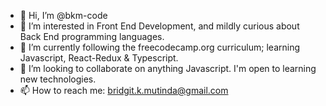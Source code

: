 - 👋 Hi, I’m @bkm-code
- 👀 I’m interested in Front End Development, and mildly curious about Back End programming languages.
- 🌱 I’m currently following the freecodecamp.org curriculum; learning Javascript, React-Redux & Typescript.
- 💞️ I’m looking to collaborate on anything Javascript. I'm open to learning new technologies.
- 📫 How to reach me: bridgit.k.mutinda@gmail.com

<!---
bkm-code/bkm-code is a ✨ special ✨ repository because its `README.md` (this file) appears on your GitHub profile.
You can click the Preview link to take a look at your changes.
--->
